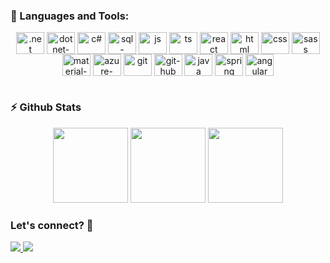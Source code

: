 ### 🚀 Languages and Tools:</summary>

<p align="center">
    <img align="center" alt=".net" height="35" width="45" src="https://cdn.jsdelivr.net/gh/devicons/devicon/icons/dot-net/dot-net-original-wordmark.svg" />
    <img align="center" alt="dotnet-core" height="35" width="45" src="https://cdn.jsdelivr.net/gh/devicons/devicon/icons/dotnetcore/dotnetcore-original.svg" /> 
    <img align="center" alt="c#" height="35" width="45" src="https://cdn.jsdelivr.net/gh/devicons/devicon/icons/csharp/csharp-original.svg" />
    <img align="center" alt="sql-server" height="35" width="45" src="https://cdn.jsdelivr.net/gh/devicons/devicon/icons/microsoftsqlserver/microsoftsqlserver-plain-wordmark.svg" />
    <img align="center" alt="js" height="35" width="45" src="https://cdn.jsdelivr.net/gh/devicons/devicon/icons/javascript/javascript-plain.svg" />
    <img align="center" alt="ts" height="35" width="45" src="https://cdn.jsdelivr.net/gh/devicons/devicon/icons/typescript/typescript-original.svg" />
    <img align="center" alt="react" height="35" width="45" src="https://cdn.jsdelivr.net/gh/devicons/devicon/icons/react/react-original-wordmark.svg" />
    <img align="center" alt="html" height="35" width="45" src="https://cdn.jsdelivr.net/gh/devicons/devicon/icons/html5/html5-original.svg" />
    <img align="center" alt="css" height="35" width="45" src="https://cdn.jsdelivr.net/gh/devicons/devicon/icons/css3/css3-original.svg" />  
    <img align="center" alt="sass" height="35" width="45" src="https://cdn.jsdelivr.net/gh/devicons/devicon/icons/sass/sass-original.svg" />
    <img align="center" alt="material-ui" height="35" width="45" src="https://cdn.jsdelivr.net/gh/devicons/devicon/icons/materialui/materialui-original.svg" />
    <img align="center" alt="azure-devops" height="35" width="45" src="https://cdn.jsdelivr.net/gh/devicons/devicon/icons/azure/azure-original.svg" />
    <img align="center" alt="git" height="35" width="45" src="https://cdn.jsdelivr.net/gh/devicons/devicon/icons/git/git-original.svg" />
    <img align="center" alt="git-hub" height="35" width="45" src="https://cdn.jsdelivr.net/gh/devicons/devicon/icons/github/github-original.svg" />
    <img align="center" alt="java" height="35" width="45" src="https://cdn.jsdelivr.net/gh/devicons/devicon/icons/java/java-original.svg" />
    <img align="center" alt="spring" height="35" width="45" src="https://cdn.jsdelivr.net/gh/devicons/devicon/icons/spring/spring-original.svg" />
    <img align="center" alt="angular" height="35" width="45" src="https://cdn.jsdelivr.net/gh/devicons/devicon/icons/angularjs/angularjs-original.svg" />
</p>

#

### ⚡ Github Stats</b></summary>

<div align="center">
    <img height="120em" src="https://github-readme-stats.vercel.app/api?username=lucascostasantiago&show_icons=true&hide_border=true&count_private=true&include_all_commits=true&theme=default" />
    <img height="120em" src="https://github-readme-stats.vercel.app/api/top-langs/?username=lucascostasantiago&show_icons=true&hide_border=true&layout=compact&langs_count=8&theme=default"/>	
    <img height="120em" src="https://github-readme-streak-stats.herokuapp.com/?user=lucascostasantiago&show_icons=true&hide_border=true&count_private=true&include_all_commits=true&theme=default" />
</div>

### Let's connect? 🤝

<p align="left">
    <a href = "mailto:lcscostasantiago@gmail.com">
        <img src="https://img.shields.io/badge/-Gmail-%23333?style=for-the-badge&logo=gmail&logoColor=white" target="_blank">
    </a>
    <a href="https://www.linkedin.com/in/lucascostasantiago/" target="_blank">
        <img src="https://img.shields.io/badge/-LinkedIn-%230077B5?style=for-the-badge&logo=linkedin&logoColor=white" target="_blank">
    </a>
</p>
